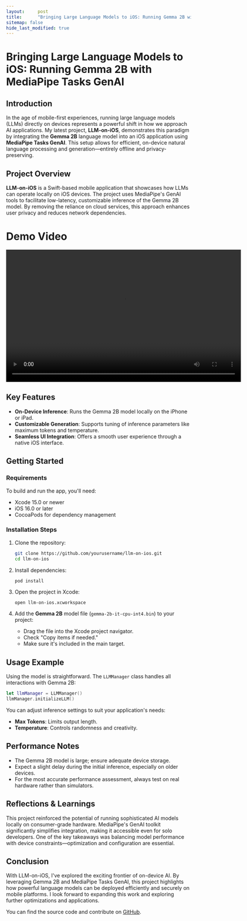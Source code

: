 ```yaml
---
layout:     post
title:      "Bringing Large Language Models to iOS: Running Gemma 2B with MediaPipe Tasks GenAI"
sitemap: false
hide_last_modified: true
---
```


# Bringing Large Language Models to iOS: Running Gemma 2B with MediaPipe Tasks GenAI

## Introduction

In the age of mobile-first experiences, running large language models (LLMs) directly on devices represents a powerful shift in how we approach AI applications. My latest project, **LLM-on-iOS**, demonstrates this paradigm by integrating the **Gemma 2B** language model into an iOS application using **MediaPipe Tasks GenAI**. This setup allows for efficient, on-device natural language processing and generation—entirely offline and privacy-preserving.

## Project Overview

**LLM-on-iOS** is a Swift-based mobile application that showcases how LLMs can operate locally on iOS devices. The project uses MediaPipe's GenAI tools to facilitate low-latency, customizable inference of the Gemma 2B model. By removing the reliance on cloud services, this approach enhances user privacy and reduces network dependencies.

# Demo Video
<video controls width="640" height="360">
  <source src="https://jc2409.github.io/Andrew-Choi-Portfolio/project/images/llm-on-ios-demo.mp4" type="video/mp4">
</video>

## Key Features

* **On-Device Inference**: Runs the Gemma 2B model locally on the iPhone or iPad.
* **Customizable Generation**: Supports tuning of inference parameters like maximum tokens and temperature.
* **Seamless UI Integration**: Offers a smooth user experience through a native iOS interface.

## Getting Started

### Requirements

To build and run the app, you'll need:

* Xcode 15.0 or newer
* iOS 16.0 or later
* CocoaPods for dependency management

### Installation Steps

1. Clone the repository:

   ```bash
   git clone https://github.com/yourusername/llm-on-ios.git
   cd llm-on-ios
   ```

2. Install dependencies:

   ```bash
   pod install
   ```

3. Open the project in Xcode:

   ```
   open llm-on-ios.xcworkspace
   ```

4. Add the **Gemma 2B** model file (`gemma-2b-it-cpu-int4.bin`) to your project:

   * Drag the file into the Xcode project navigator.
   * Check "Copy items if needed."
   * Make sure it's included in the main target.

## Usage Example

Using the model is straightforward. The `LLMManager` class handles all interactions with Gemma 2B:

```swift
let llmManager = LLMManager()
llmManager.initializeLLM()
```

You can adjust inference settings to suit your application's needs:

* **Max Tokens**: Limits output length.
* **Temperature**: Controls randomness and creativity.

## Performance Notes

* The Gemma 2B model is large; ensure adequate device storage.
* Expect a slight delay during the initial inference, especially on older devices.
* For the most accurate performance assessment, always test on real hardware rather than simulators.

## Reflections & Learnings

This project reinforced the potential of running sophisticated AI models locally on consumer-grade hardware. MediaPipe's GenAI toolkit significantly simplifies integration, making it accessible even for solo developers. One of the key takeaways was balancing model performance with device constraints—optimization and configuration are essential.

## Conclusion

With LLM-on-iOS, I've explored the exciting frontier of on-device AI. By leveraging Gemma 2B and MediaPipe Tasks GenAI, this project highlights how powerful language models can be deployed efficiently and securely on mobile platforms. I look forward to expanding this work and exploring further optimizations and applications.

You can find the source code and contribute on [GitHub](https://github.com/jc2409/LLM-On-iOS).
